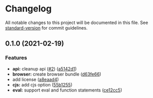 # Changelog

All notable changes to this project will be documented in this file. See [standard-version](https://github.com/conventional-changelog/standard-version) for commit guidelines.

## 0.1.0 (2021-02-19)


### Features

* **api:** cleanup api ([#2](https://github.com/nicojs/call-id/issues/2)) ([a5142d1](https://github.com/nicojs/call-id/commit/a5142d19a33455f0974a72711e9b0e989e8cddef))
* **browser:** create browser bundle ([d63fe66](https://github.com/nicojs/call-id/commit/d63fe66a6fb3412408dd785467118b3699af5c9c))
* add license ([a8eaad4](https://github.com/nicojs/call-id/commit/a8eaad4ed45f5a56073fe15f91002e065da75952))
* **cjs:** add cjs option ([55b1255](https://github.com/nicojs/call-id/commit/55b1255d3943937c1959c647642828e01f77c937))
* **eval:** support eval and function statements ([ce12cc5](https://github.com/nicojs/call-id/commit/ce12cc51f679e0bc9a569fc054d21008f927cacd))
